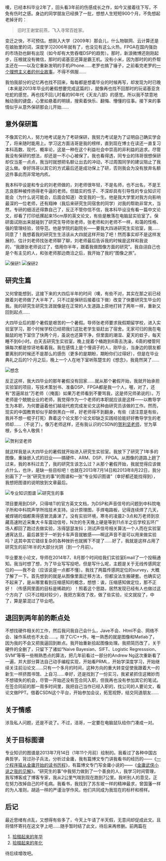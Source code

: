 <!---title:拾掇起来的年华3-->
<!---keywords:写作-->
<!---date:2015-06-08--->

噢，已经本科毕业2年了，回头看3年前的伤感成长之作，如今又接着往下写，不免有伤时之感。身边的同学朋友已经换了一批，想想人生短短900个月，不免想起老掉牙的：

> 旧时王谢堂前燕，飞入寻常百姓家。

变迁之快，不可预估。想刚入大学（2009年）那会儿，什么物联网、云计算还是在娘胎里的词，深度学习2006年就有了，也没见有这么火热，FPGA在国内强劲的市场劲也鲜有出现（如今却有大势吞噬DSP的趋势）。那时，新浪微博还刚刚起步，压根就没有微信，那时的诺基亚还算是霸王机。没有小米，因为那时的的乔帮主还在——以及它重新发明的手机iPhone……老罗也搞了锤子，之前看完老罗的[一个理想主义者的创业故事](http://v.youku.com/v_show/id_XODQzMDQ0NTQ0.html?firsttime=0&f=23165978)，不得不佩服……

我怕我部分的记忆再也找不回来，每每都是想着毕业的时候再写，却发现为时已晚（本来是2013年毕业的暑假想要完成这篇的），就像再也找不回那时的玩诺基亚贪吃蛇的感觉，再也找不回儿时看的90年代《天龙八部》的感觉。所以我不禁意地触动我的键盘，心里如悬着的明镜，搜索着快乐、翻悔、懵懂的往事。接下来的事情似乎从意外保研那会儿开始……

## 意外保研篇

不像其它的人，努力地考试是为了考研保研，我努力考试是为了证明自己确实学会了，将来随时能用上。学习这方面洁哥是我的榜样，直到现在博士在读还一直复习本科高数、现代、概率论，这是一种在这个利益社会中崇高的非利益的追求。尽管我没有保研的想法，却还是一不小心被保了。我也看得透，同专业的玮哥很想保研却仅当差一点点，我当时就想把名额让出去的冲动，不过周围同学的建议阻止了我这么做。幸好玮哥以其它的方式最后还是成功保上了研，否则我会为没有放弃名额这件事此而非常地内疚。

我本科毕设是和专业的刘老师做的，刘老师很年轻，不是名师，也不出名，不是王志良那种被传扬得老牛逼的老师。但踏实的性子、不深却具有引导性的专业知识可能会（为什么说可能会，后面会知道）改变我的一生。他是我大学里对我方向影响最深的一位老师，还有翔神（我后来研究生同宿舍的同学）对我的帮助非常大，当然，专研的细活还得靠自己了，反正不管你信不信，我本科毕设没有看一篇中文论文，却看了打印纸摞起来15cm厚的英文论文，有些是散落在电脑鼠实验室了。保研面试刚出来就碰到了研究生导师张老师，张老师和刘老师不一样，和蔼的性格、强的管理经验，领导范。他是学院的副院长——要我大四进研究生实验室，我……同意了！我想着我的研究生生活该从大四就这样开始了吧！然而事实却不是这样发展的，估计刘老师找张老师聊了聊，刘老师最后告诉我的时候是这样和我说的，“我跟张老师说过了，借用你半年，跟着我做图像方面的研究”。我自诩自己也是个有主见的人，和张老师那边商洽之后，我开始了我的“图像之旅”。

![保研1](../images/拾掇起来的年华/保研1.png)
![保研2](../images/拾掇起来的年华/保研2.png)

## 研究生篇

又何曾能想到，这接下来的大四后半年的时间（噢，有些不对，其实在那之前已经跟着刘老师做了大半年了，只不过是保研后接着往下做）改变了快要研究生毕业的我。我的研究生研究生涯就像是在正常的人生道路上原地打转了两年一样，重新又回到起点……

大四毕业后的那个暑假是艰苦的一个暑假。导师张老师要求我假期留学校，进入实验室学习，那个时候学校已经把我们这批老学生驱赶出了宿舍。无家可归的我在电脑鼠的地下室住了快两个月，虽说也还算干净，但里面的潮湿、夏天的蚊子，每天睡不到6小时。白天去研究生实验室，晚上提着个桶跑到6斋去洗澡，6斋的楼管阿姨每次都是惊讶地看着我。我在感情上是个慢调子的人，刚毕业，当身边的朋友都要离别的时候还不是那么的感伤（更多的是期盼，期盼你们过得好），但是在毕业典礼之后的1个月之后，晚上一个人在地下室听陈楚生的《想念》，我竟然哭了……

![想念](../images/拾掇起来的年华/想念.png)

反正这样，我大四毕业的那年暑假没有回家……就从那个暑假开始，我就开始承担实验室的项目，写技术策划书、准备DSP、FPGA都是我一个人，喔，对了，还有“苦逼屌丝”万老师（（掩面）如果万老师看到不要骂我，这是师兄师弟说的）。万老师是个兢兢业业的老师，我觉得作为一个老师的本职就应该是这样——以教导学生为本职，为何要逼着他们越俎代庖完成发论文这种由研究员该做的工作。然而，现实的中国教育却似乎颠倒黑白一样，好老师得不到翻身，有些（请注意是有些，我并不想一棍子打死）靠着这个论文那个论文却缺乏实践经验能好好教导学生的老师却……（不说了）。像万老师这样，还有我认识的CSDN的[贺利坚老师](http://blog.csdn.net/sxhelijian/)，甘为草根，多么令人敬佩！

![贺利坚老师](../images/拾掇起来的年华/贺利坚老师.png)

就这样我是从大四毕业的暑假就开始进入研究生实验室。我放下了研究了1年多的图像，重操嵌入式的旧业——搞硬件、ARM、DSP、FPGA。从图像的道路上趟了过来，我的本科过去了，我的研究生该怎么过？从那个暑假开始，我就觉得应该做点什么，也许，是缺一些目标吧！也就在2013年7月14日和2013年8月22日，我分别画下了一张“研究生的事”的图谱和一张“专业知识图谱”（幸好都还能找得到），我想把图谱的说明放到文章最后。

![专业知识图谱](../images/拾掇起来的年华/专业知识图谱.png)
![研究生的事](../images/拾掇起来的年华/研究生的事.jpg)

项目要用到DSP，只得啃TI的官方英文文档，为DSP和声音信号的问题到中科院电子所和中科院声学所找技术支持。设计原理图，手焊电路板，记得连续焊了几天，被焊锡的烟都熏得感冒流鼻涕了。没有实验环境，寒冬的凌晨2-3点和万老师到京藏高速附近采集大卡车震动信号，N次的冬天晚上硬是等到11点半之后学校五环广场人都回了跑过去做实验，冻得瑟瑟发抖；测试声信号相关算法一个人而在实验室通宵达旦。最后甚至于一听到卡车声音就敏感——啊这声音不是可以用来做实验吗？这其中其它错综复杂的各种挫折也就搁下不提了……好了，我就是这样占用了研究生的前1年半的大部分光阴（到一个月前）。

毕业要发小论文，导师在2014年7、8月那个时间给我们实验室Email了一个投稿通知。我当时想了想，为了毕业写写投吧，但是写什么呢，主题是关于无线传感网定位的——我不会（应该说是一点都不懂）。我找了两篇传感网定位的survey，大概了解了一下。首先想到的就是从图像里面迁移方法，但都没法生搬硬套。也确实记不起来了，是从哪里看到压缩感知的概念，想想：诶，压缩感知做定位，那不正好！（传感网里面的目标是稀疏的）！照着这个思路，居然发现已经有人也做过这个方向了（只不过相对较少），我把方案改了改，做了些实验，论文就投了，中了，算是蒙混过了毕业吧。

## 退回到两年前的断点处

不想找硬件相关的工作，然后我问我自己会什么，Jave不会、Html不会、网络不会、操作系统也不太会……。除了C/C++外，唯一熟悉的就是图像和Matlab了，因为我的不会又把我逼回到断点。我开始重新拾起图像处理。我把简历改了，关于硬件的全删了，只留下了诸如“Naive Bayesian、SIFT、Logistic Regresssion、SVM”等等一些稍熟悉点的算法，把几年前看过一部分的Andrew Ng这次重新看了一遍，并大部分算法自己动手编程实现，开始看PRML，开始学深度学习，开始继续关注前沿论文……只有一个多月的时间，这种方向的重大转变促使我跟着大一的新生一样挤图书馆、上自习……幸好，还是找到了一份实习，我紧紧抓住这微妙而不想错失的机会，尽管一开始还没有签合同入职，但我再也没有参加其它的笔试。在签合同前的那一周多时间里，我把自己当作已经入职的，找公司的人要论文，看论文做PPT。借着CSDN这个平台，开始参加会议，拓宽视野，结交同道朋友……

## 关于情感

涉及私人问题，还是不说了。不过，洁哥，一定要在电脑鼠队给你门凑成一对。

## 关于目标图谱

专业知识的图谱是2013年7月14日（1年11个月前）绘制的。我看过了各种中国古典哲学，背过孙子兵法，分析过金庸，我有篇博文专门讲我看书的经历的——《[一个程序猿从金庸开始的读书历程](http://blog.csdn.net/xiahouzuoxin/article/details/40680553)》，有篇博文专门写金庸小说的——《[金庸武侠小说之我的见解](http://blog.csdn.net/xiahouzuoxin/article/details/25560453)》。“研究生的事”中我努力做到了一个善良的人，我学习时间管理，我写博客成了博客专家，我从2公里气喘到现在跑到7公里。我听别人的意见，正在努力改掉自己的坏毛病。我看书，我找到了苏东坡一样的精神最求，曾国藩一样的为人准则，胡适一样的严谨治学作风，他们共同成为我现在的标杆和榜样。

## 后记

最近思绪有点乱，又想得有些多了，今天上午请了半天假，无意间却促成此文。且将情怀寄托在这文字上吧……随手暂时结了此文，待后来再修删。前两篇在

1. [拾掇起来的年华](http://blog.csdn.net/xiahouzuoxin/article/details/7853354)
2. [拾掇起来的年化](http://blog.csdn.net/xiahouzuoxin/article/details/7854430)

待后续增改吧。

